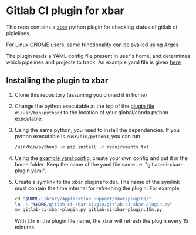 # Gitlab CI plugin for xbar

This repo contains a [xbar](https://github.com/matryer/xbar) python plugin for checking status of gitlab ci pipielines.

For Linux GNOME users, same functionality can be availed using [Argos](https://github.com/p-e-w/argos)

The plugin reads a YAML config file present in user's home, and determines which pipelines and projects to track.
An example yaml file is given [here](./xbar-gitlab-ci-plugin.yaml)

## Installing the plugin to xbar

1. Clone this repository (assuming you cloned it in home)

2. Change the python executable at the top of the [plugin file](./gitlab-ci-xbar-plugin.py) `#!/usr/bin/python3` to the location of your global/conda python executable.

3. Using the same python, you need to install the dependencies. If you python executable is `/usr/bin/python3`, you can run

    ```bash
    /usr/bin/python3 -m pip install -r requirements.txt
    ```

4. Using the [example yaml config](./gitlab-ci-xbar-plugin.yaml), create your own config and put it in the home folder. Keep the name of the yaml file same i.e. "gitlab-ci-xbar-plugin.yaml".

5. Create a symlink to the xbar plugins folder. The name of the symlink must contain the time internal for refreshing the plugin. For example,

    ```bash
    cd "$HOME/Library/Application Support/xbar/plugins/"
    ln -s "$HOME/gitlab-ci-xbar-plugin/gitlab-ci-xbar-plugin.py"
    mv gitlab-ci-xbar-plugin.py gitlab-ci-xbar-plugin.15m.py
    ```

    With `15m` in the plugin file name, the xbar will refresh the plugin every 15 minutes.
